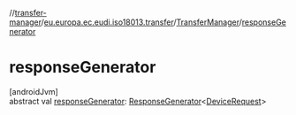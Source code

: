 //[transfer-manager](../../../index.md)/[eu.europa.ec.eudi.iso18013.transfer](../index.md)/[TransferManager](index.md)/[responseGenerator](response-generator.md)

# responseGenerator

[androidJvm]\
abstract val [responseGenerator](response-generator.md): [ResponseGenerator](../../eu.europa.ec.eudi.iso18013.transfer.response/-response-generator/index.md)&lt;[DeviceRequest](../../eu.europa.ec.eudi.iso18013.transfer.response/-device-request/index.md)&gt;
